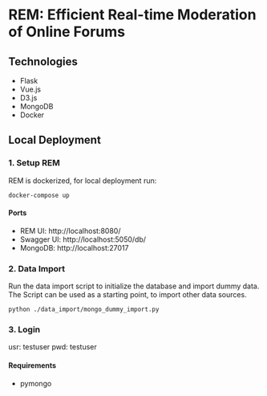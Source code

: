 
# REM: Efficient Real-time Moderation of Online Forums  
  
## Technologies  
- Flask  
- Vue.js  
- D3.js  
- MongoDB  
- Docker  
  
## Local Deployment  
  
### 1. Setup REM  
  
REM is dockerized, for local deployment run:  
````  
docker-compose up  
````  
  
#### Ports  
- REM UI: http://localhost:8080/  
- Swagger UI: http://localhost:5050/db/  
- MongoDB: http://localhost:27017  
  
### 2. Data Import  
  
Run the data import script to initialize the database and import dummy data. 
The Script can be used as a starting point, to import other data sources. 
````  
python ./data_import/mongo_dummy_import.py  
````  
### 3. Login

usr: testuser
pwd: testuser
 
#### Requirements  
- pymongo
